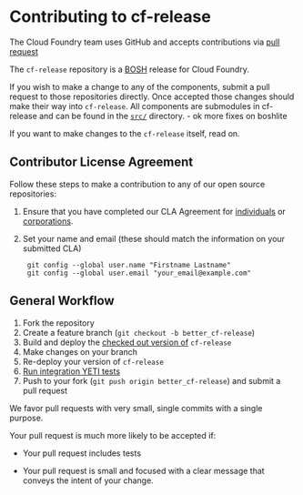 # Contributing to cf-release

The Cloud Foundry team uses GitHub and accepts contributions via
[pull request](https://help.github.com/articles/using-pull-requests)

The `cf-release` repository is a [BOSH](https://github.com/cloudfoundry/bosh)
release for Cloud Foundry.

If you wish to make a change to any of the components, submit a pull request to
those repositories directly. Once accepted those changes should make their way
into `cf-release`. All components are submodules in cf-release and can be found
in the [`src/`](https://github.com/cloudfoundry/cf-release/tree/master/src)
directory.  - ok more fixes on boshlite

If you want to make changes to the `cf-release` itself, read on.

## Contributor License Agreement

Follow these steps to make a contribution to any of our open source repositories:

1. Ensure that you have completed our CLA Agreement for
  [individuals](http://www.cloudfoundry.org/individualcontribution.pdf) or
  [corporations](http://www.cloudfoundry.org/corpcontribution.pdf).

1. Set your name and email (these should match the information on your submitted CLA)

        git config --global user.name "Firstname Lastname"
        git config --global user.email "your_email@example.com"

## General Workflow

1. Fork the repository
1. Create a feature branch (`git checkout -b better_cf-release`)
1. Build and deploy the [checked out version of](http://docs.cloudfoundry.com/docs/running/deploying-cf/common/cf-release.html) `cf-release`
1. Make changes on your branch
1. Re-deploy your version of `cf-release`
1. [Run integration YETI tests](https://github.com/cloudfoundry/vcap-yeti)
1. Push to your fork (`git push origin better_cf-release`) and submit a pull request

We favor pull requests with very small, single commits with a single purpose.

Your pull request is much more likely to be accepted if:

* Your pull request includes tests

* Your pull request is small and focused with a clear message that conveys the intent of your change.
